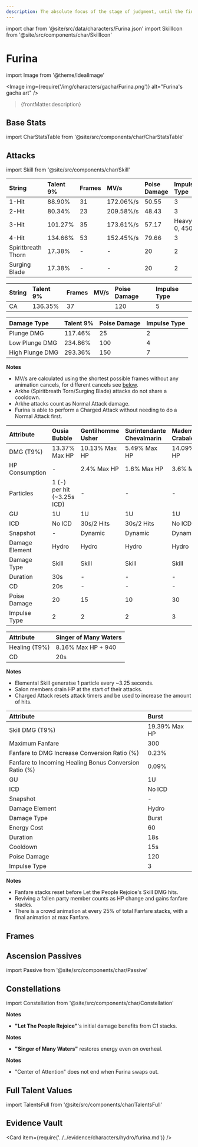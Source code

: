 ```yaml
---
description: The absolute focus of the stage of judgment, until the final applause sounds.
---
```


import char from '@site/src/data/characters/Furina.json'
import SkillIcon from '@site/src/components/char/SkillIcon'

# Furina

import Image from '@theme/IdealImage'

<Image img={require('/img/characters/gacha/Furina.png')} alt="Furina's gacha art" />
<blockquote>{frontMatter.description}</blockquote>

<!--
## Resources

* [Furina Mains Discord]()
* [Full Furina Written Guide]()
* [Furina Quick Guide]()
* [# Minute Video Guide to Furina]()
-->

## Base Stats

import CharStatsTable from '@site/src/components/char/CharStatsTable'

<CharStatsTable char={char} />

## Attacks

import Skill from '@site/src/components/char/Skill'

<Tabs queryString="ability">
<TabItem value='na' label='Normal Attacks'>
<SkillIcon char={char} skill='na' />
<div class='talent-columns'>
<Skill char={char} skill='na' sectionFilter='Normal Attack' />

<!--
take frames (with hitlag -> na column) and mv/s from https://docs.google.com/spreadsheets/d/1l5DOZ6RgYYMIxMtJtd7oQNL9WWVNXcQL0nwan7q7QGc/edit?usp=sharing
Furina frames: https://docs.google.com/spreadsheets/d/1nNKfwu7BISm78JpPX6-fLFFRFU2r19a42hr15potaD0/edit#gid=0
take poise damage (rounded to 2 decimal points) and impulse type from https://genshin-impact.fandom.com/wiki/Interruption_Resistance/Data or the character's wiki page
-->

| String             | Talent 9% | Frames | MV/s      | Poise Damage | Impulse Type  |
| :----------------- | :-------- | :----- | :-------- | :----------- | :------------ |
| 1-Hit              | 88.90%    | 31     | 172.06%/s | 50.55        | 3             |
| 2-Hit              | 80.34%    | 23     | 209.58%/s | 48.43        | 3             |
| 3-Hit              | 101.27%   | 35     | 173.61%/s | 57.17        | Heavy, 0, 450 |
| 4-Hit              | 134.66%   | 53     | 152.45%/s | 79.66        | 3             |
| Spiritbreath Thorn | 17.38%    | -      | -         | 20           | 2             |
| Surging Blade      | 17.38%    | -      | -         | 20           | 2             |

</div>
<div class='talent-columns'>
<Skill char={char} skill='na' sectionFilter='Charged Attack' />

<!-- sword -->
| String | Talent 9% | Frames | MV/s | Poise Damage | Impulse Type |
| :----- | :-------- | :----- | :--- | :----------- | :----------- |
| CA     | 136.35%   | 37     |      | 120          | 5            |

</div>
<div class='talent-columns'>
<Skill char={char} skill='na' sectionFilter='Plunging Attack' />

| Damage Type     | Talent 9% | Poise Damage | Impulse Type |
| :-------------- | :-------- | :----------- | :----------- |
| Plunge DMG      | 117.46%   | 25           | 2            |
| Low Plunge DMG  | 234.86%   | 100          | 4            |
| High Plunge DMG | 293.36%   | 150          | 7            |

</div>

**Notes**

* MV/s are calculated using the shortest possible frames without any animation cancels, for different cancels see [below](#frames).
* Arkhe (Spiritbreath Torn/Surging Blade) attacks do not share a cooldown.
* Arkhe attacks count as Normal Attack damage.
* Furina is able to perform a Charged Attack without needing to do a Normal Attack first.

</TabItem>

<TabItem value='e' label='Skill'>
<SkillIcon char={char} skill='e' />
<div class='talent-columns'>
<Skill char={char} skill='e' />

| Attribute      | Ousia Bubble               | Gentilhomme Usher | Surintendante Chevalmarin | Mademoiselle Crabaletta |
| :------------- | :------------------------- | :---------------- | :------------------------ | :---------------------- |
| DMG \(T9%\)    | 13.37% Max HP              | 10.13% Max HP     | 5.49% Max HP              | 14.09% Max HP           |
| HP Consumption | -                          | 2.4% Max HP       | 1.6% Max HP               | 3.6% Max HP             |
| Particles      | 1 (-) per hit (~3.25s ICD) | -                 | -                         | -                       |
| GU             | 1U                         | 1U                | 1U                        | 1U                      |
| ICD            | No ICD                     | 30s/2 Hits        | 30s/2 Hits                | No ICD                  |
| Snapshot       | -                          | Dynamic           | Dynamic                   | Dynamic                 |
| Damage Element | Hydro                      | Hydro             | Hydro                     | Hydro                   |
| Damage Type    | Skill                      | Skill             | Skill                     | Skill                   |
| Duration       | 30s                        | -                 | -                         | -                       |
| CD             | 20s                        | -                 | -                         | -                       |
| Poise Damage   | 20                         | 15                | 10                        | 30                      |
| Impulse Type   | 2                          | 2                 | 2                         | 3                       |

| Attribute       | Singer of Many Waters |
| :-------------- | :-------------------- |
| Healing \(T9%\) | 8.16% Max HP + 940    |
| CD              | 20s                   | 

</div>

**Notes**

* Elemental Skill generatse 1 particle every ~3.25 seconds.
* Salon members drain HP at the start of their attacks.
* Charged Attack resets attack timers and be used to increase the amount of hits.

</TabItem>

<TabItem value='q' label='Burst'>
<SkillIcon char={char} skill='q' />
<div class='talent-columns'>
<Skill char={char} skill='q'/>

<!-- take snapshot details from https://docs.google.com/spreadsheets/d/1M2nTLogzYd2o4ZLkYEkzfovwiTznQOB5ujWuMlQbE0k/edit?usp=sharing -->

| Attribute                                              | Burst         |
| :----------------------------------------------------- | :------------ |
| Skill DMG \(T9%\)                                      | 19.39% Max HP |
| Maximum Fanfare                                        | 300           |
| Fanfare to DMG Increase Conversion Ratio (%)           | 0.23%         |
| Fanfare to Incoming Healing Bonus Conversion Ratio (%) | 0.09%         |
| GU                                                     | 1U            |
| ICD                                                    | No ICD        |
| Snapshot                                               | -             |
| Damage Element                                         | Hydro         |
| Damage Type                                            | Burst         |
| Energy Cost                                            | 60            |
| Duration                                               | 18s           |
| Cooldown                                               | 15s           |
| Poise Damage                                           | 120           |
| Impulse Type                                           | 3             |

</div>

**Notes**

* Fanfare stacks reset before Let the People Rejoice's Skill DMG hits.
* Reviving a fallen party member counts as HP change and gains fanfare stacks.
* There is a crowd animation at every 25% of total Fanfare stacks, with a final animation at max Fanfare.

</TabItem>
</Tabs>

## Frames

<!--import charFrames from '@site/src/data/frames/Furina.json'
import Frames from '@site/src/components/char/Frames'

<Frames data={charFrames} />-->

## Ascension Passives

import Passive from '@site/src/components/char/Passive'

<Tabs queryString="passive">
<TabItem value='passive' label='Passive'>
<Passive char={char} passive={2} />
</TabItem>

<TabItem value='a1' label='Ascension 1'>
<Passive char={char} passive={0} />
</TabItem>

<TabItem value="a4" label="Ascension 4">
<Passive char={char} passive={1} />
</TabItem>
</Tabs>

## Constellations

import Constellation from '@site/src/components/char/Constellation'

<Tabs queryString="constellation">
<TabItem value='c1' label='C1'>
<Constellation char={char} constellation={1} />

**Notes**

* **"Let The People Rejoice"**'s initial damage benefits from C1 stacks.

</TabItem>

<TabItem value='c2' label='C2'>
<Constellation char={char} constellation={2} />
</TabItem>

<TabItem value='c3' label='C3'>
<Constellation char={char} constellation={3} />
</TabItem>

<TabItem value='c4' label='C4'>
<Constellation char={char} constellation={4} />

**Notes**

* **"Singer of Many Waters"** restores energy even on overheal.

</TabItem>

<TabItem value='c5' label='C5'>
<Constellation char={char} constellation={5} />
</TabItem>

<TabItem value='c6' label='C6'>
<Constellation char={char} constellation={6} />

**Notes**

* "Center of Attention" does not end when Furina swaps out.

</TabItem>
</Tabs>

## Full Talent Values

import TalentsFull from '@site/src/components/char/TalentsFull'

<TalentsFull char={char}/>

## Evidence Vault

<Card item={require('../../evidence/characters/hydro/furina.md')} />
